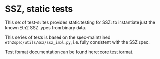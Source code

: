 # SSZ, static tests

This set of test-suites provides static testing for SSZ:
 to instantiate just the known Eth2 SSZ types from binary data.

This series of tests is based on the spec-maintained `eth2spec/utils/ssz/ssz_impl.py`, i.e. fully consistent with the SSZ spec.

Test format documentation can be found here: [core test format](./core.md).
